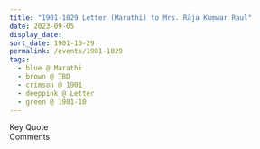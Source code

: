 ```yaml
---
title: "1901-1029 Letter (Marathi) to Mrs. Rāja Kuṃwar Raul"
date: 2023-09-05
display_date: 
sort_date: 1901-10-29
permalink: /events/1901-1029
tags:
  - blue @ Marathi
  - brown @ TBD
  - crimson @ 1901
  - deeppink @ Letter
  - green @ 1901-10
---
```


<wave-list>
  <list-title color="green" width="75">Key Quote</list-title>
  <list-item color="BlanchedAlmond"  width="200"></list-item>
  <list-item color="Lavender"></list-item>
  <list-item color="BlanchedAlmond"></list-item>
</wave-list>

<br>

<wave-list>
  <list-title color="green" width="75">Comments</list-title>
  <list-item color="BlanchedAlmond"  width="200"></list-item>
  <list-item color="Lavender"></list-item>
  <list-item color="BlanchedAlmond"></list-item>
</wave-list>
